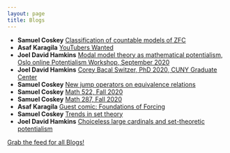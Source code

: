 ```yaml
---
layout: page
title: Blogs
---
```


* **Samuel Coskey** [Classification of countable models of ZFC](https://scoskey.org/presentation/classificaation-of-countable-models-of-zfc/)
* **Asaf Karagila** [YouTubers Wanted](http://karagila.org/2020/youtubers-wanted/)
* **Joel David Hamkins** [Modal model theory as mathematical potentialism, Oslo online Potentialism Workshop, September 2020](http://jdh.hamkins.org/modal-model-theory-as-mathematical-potentialism-oslo-potentialism-workshop-september-2020/)
* **Joel David Hamkins** [Corey Bacal Switzer, PhD 2020, CUNY Graduate Center](http://jdh.hamkins.org/corey-bacal-switzer-phd-2020/)
* **Samuel Coskey** [New jump operators on equivalence relations](https://scoskey.org/bernoulli)
* **Samuel Coskey** [Math 522, Fall 2020](https://scoskey.org/course/1920f-522/)
* **Samuel Coskey** [Math 287, Fall 2020](https://scoskey.org/course/1920f-287/)
* **Asaf Karagila** [Guest comic: Foundations of Forcing](http://karagila.org/2020/ways-to-do-forcing/)
* **Samuel Coskey** [Trends in set theory](https://scoskey.org/trends)
* **Joel David Hamkins** [Choiceless large cardinals and set-theoretic potentialism](http://jdh.hamkins.org/choiceless-large-cardinals-and-set-theoretic-potentialism/)

[Grab the feed for all Blogs!](Blogs.xml)
